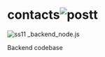 # contacts![postt](https://user-images.githubusercontent.com/91632881/235013628-353375ee-2a39-44c7-aba7-fd1ff2e894cc.jpg)
![ss11](https://user-images.githubusercontent.com/91632881/235013632-9caa39f7-fafe-450d-82a3-2823837ff6f1.jpg)
_backend_node.js


Backend codebase
